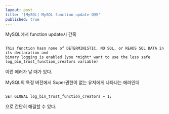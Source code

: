 ```yaml
---
layout: post
title: '[MySQL] MySQL function update 에러'
published: true
---
```


MySQL에서 function update시 간혹 

<pre><code>
This function hasn none of DETERMINISTIC, NO SQL, or READS SQL DATA in its declaration and 
binary logging is enabled (you *might* want to use the less safe log_bin_trust_function_creators variable)
</code></pre>

이런 에러가 날 때가 있다.

MySQL의 특정 버전에서 Super권한이 없는 유저에게 나타나는 에러인데

<pre><code>
SET GLOBAL log_bin_trust_function_creators = 1;
</code></pre>

으로 간단히 해결할 수 있다.
